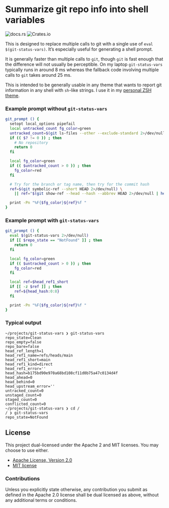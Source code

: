 # Summarize git repo info into shell variables

![docs.rs](https://img.shields.io/docsrs/git-status-vars)
![Crates.io](https://img.shields.io/crates/v/git-status-vars)

This is designed to replace multiple calls to git with a single use of
`eval $(git-status-vars)`. It’s especially useful for generating a shell prompt.

It is generally faster than multiple calls to `git`, though `git` is fast enough
that the difference will not usually be perceptible. On my laptop
`git-status-vars` typically runs in around 8 ms whereas the fallback code
involving multiple calls to `git` takes around 25 ms.

This is intended to be generally usable in any theme that wants to report git
information in any shell with `sh`-like strings. I use it in my [personal ZSH
theme](https://github.com/danielparks/danielparks-zsh-theme).

### Example prompt without `git-status-vars`

```sh
git_prompt () {
  setopt local_options pipefail
  local untracked_count fg_color=green
  untracked_count=$(git ls-files --other --exclude-standard 2>/dev/null | wc -l)
  if (( $? != 0 )) ; then
    # No repository
    return 0
  fi

  local fg_color=green
  if (( $untracked_count > 0 )) ; then
    fg_color=red
  fi

  # Try for the branch or tag name, then try for the commit hash
  ref=$(git symbolic-ref --short HEAD 2>/dev/null) \
    || ref="$(git show-ref --head --hash --abbrev HEAD 2>/dev/null | head -n1)"

  print -Pn "%F{$fg_color}${ref}%f "
}
```

### Example prompt with `git-status-vars`

```sh
git_prompt () {
  eval $(git-status-vars 2>/dev/null)
  if [[ $repo_state == "NotFound" ]] ; then
    return 0
  fi

  local fg_color=green
  if (( $untracked_count > 0 )) ; then
    fg_color=red
  fi

  local ref=$head_ref1_short
  if [[ -z $ref ]] ; then
    ref=${head_hash:0:8}
  fi

  print -Pn "%F{$fg_color}${ref}%f "
}
```

### Typical output

```
~/projects/git-status-vars ❯ git-status-vars
repo_state=Clean
repo_empty=false
repo_bare=false
head_ref_length=1
head_ref1_name=refs/heads/main
head_ref1_short=main
head_ref1_kind=direct
head_ref1_error=''
head_hash=b175bd90e970a68bd108cf11d0b75a47c0134d4f
head_ahead=0
head_behind=0
head_upstream_error=''
untracked_count=0
unstaged_count=0
staged_count=0
conflicted_count=0
~/projects/git-status-vars ❯ cd /
/ ❯ git-status-vars
repo_state=NotFound
```

## License

This project dual-licensed under the Apache 2 and MIT licenses. You may choose
to use either.

 * [Apache License, Version 2.0](LICENSE-APACHE)
 * [MIT license](LICENSE-MIT)

### Contributions

Unless you explicitly state otherwise, any contribution you submit as defined
in the Apache 2.0 license shall be dual licensed as above, without any
additional terms or conditions.
